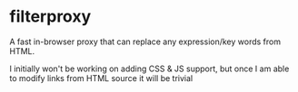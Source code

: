 # filterproxy
A fast in-browser proxy that can replace any expression/key words from HTML.

I initially won't be working on adding CSS & JS support, but once I am able to modify links from HTML source it will be trivial
